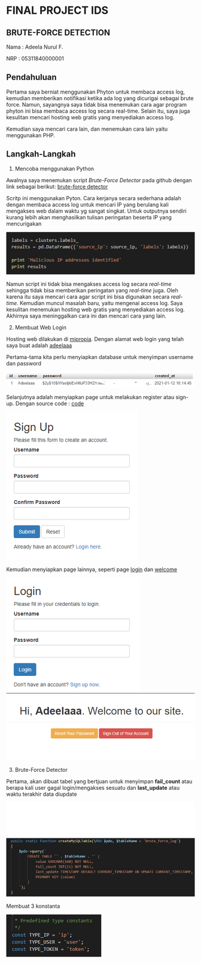# FINAL PROJECT IDS
## BRUTE-FORCE DETECTION

Nama : Adeela Nurul F.

NRP  : 05311840000001

## Pendahuluan

Pertama saya berniat menggunakan Phyton untuk membaca access log, kemudian memberikan notifikasi ketika ada log yang dicurigai sebagai brute force. Namun, sayangnya saya tidak bisa menemukan cara agar program phyton ini bisa membaca access log secara real-time. Selain itu, saya juga kesulitan mencari hosting web gratis yang menyediakan access log.

Kemudian saya mencari cara lain, dan menemukan cara lain yaitu menggunakan PHP.

## Langkah-Langkah

1. Mencoba menggunakan Python

Awalnya saya menemukan script _Brute-Force Detector_ pada github dengan link sebagai berikut: [brute-force detector](https://github.com/rahul2992/hack_detection)

Scritp ini menggunakan Pyton. Cara kerjanya secara sederhana adalah dengan membaca access log untuk mencari IP yang berulang kali mengakses web dalam waktu yg sangat singkat. Untuk outputnya sendiri kurang lebih akan menghasilkan tulisan peringatan beserta IP yang mencurigakan

![result](image/img-1.png)

Namun script ini tidak bisa mengakses access log secara _real-time_ sehingga tidak bisa memberikan peringatan yang _real-time_ juga. Oleh karena itu saya mencari cara agar script ini bisa digunakan secara _real-time_. Kemudian muncul masalah baru, yaitu mengenai access log. Saya kesulitan menemukan hosting web gratis yang menyediakan access log. Akhirnya saya meninggalkan cara ini dan mencari cara yang lain.

2. Membuat Web Login

Hosting web dilakukan di [mipropia](https://mipropia.com/). Dengan alamat web login yang telah saya buat adalah [adeelaaa](http://adeelaaa.mipropia.com/register.php?)

Pertama-tama kita perlu menyiapkan database untuk menyimpan username dan password

![database](image/img-2.png)

Selanjutnya adalah menyiapkan page untuk melakukan register atau sign-up. Dengan source code : [code](scriptphp_web/register.php)

![register](image/img-3.png)

Kemudian menyiapkan page lainnya, seperti page [login](scriptphp_web/login.php) dan [welcome](scriptphp_web/welcome.php)

![login](image/img-4.png)
![welcome](image/img-5.png)

3. Brute-Force Detector

Pertama, akan dibuat tabel yang bertjuan untuk menyimpan __fail_count__ atau berapa kali user gagal login/mengakses sesuatu dan __last_update__ atau waktu terakhir data diupdate

![tabel](image/img-6.png)

Membuat 3 konstanta

![const](image/img-7.png)


